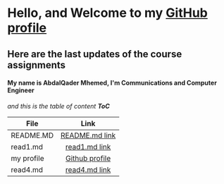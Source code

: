 # Hello, and Welcome to my [GitHub profile](https://github.com/otator)
## Here are the last updates of the course assignments




#### My name is AbdalQader Mhemed, I'm Communications and Computer Engineer

*and this is the table of content __ToC__*

| File       | Link |
|----------- |:--------------------------------------------------------------------------:|
| README.MD  | [README.md link](https://otator.github.io/reading-notes/) |
| read1.md   | [read1.md link](https://github.com/otator/reading-notes/blob/main/read1.md) |
| my profile | [Github profile](https://github.com/otator) |
| read4.md   | [read4.md link](https://github.com/otator/reading-notes/blob/main/read4.md) |
